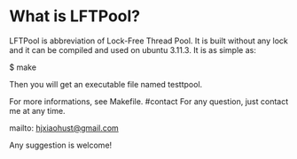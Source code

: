 # What is LFTPool?
LFTPool is abbreviation of Lock-Free Thread Pool. 
It is built without any lock and it can be compiled and used on ubuntu 3.11.3. It is as simple as:

$ make

Then you will get an executable file named testtpool.

For more informations, see Makefile.
#contact
For any question, just contact me at any time.

mailto: hjxiaohust@gmail.com

Any suggestion is welcome!